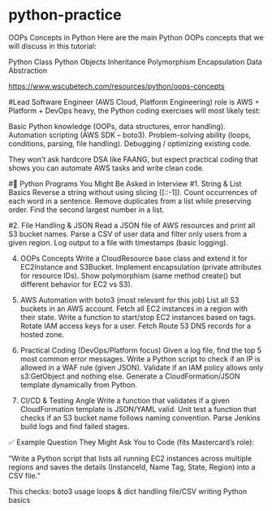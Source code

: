 # python-practice

OOPs Concepts in Python
Here are the main Python OOPs concepts that we will discuss in this tutorial:

Python Class
Python Objects
Inheritance
Polymorphism
Encapsulation
Data Abstraction


https://www.wscubetech.com/resources/python/oops-concepts

#Lead Software Engineer (AWS Cloud, Platform Engineering) role is AWS + Platform + DevOps heavy, the Python coding exercises will most likely test:

Basic Python knowledge (OOPs, data structures, error handling).
Automation scripting (AWS SDK – boto3).
Problem-solving ability (loops, conditions, parsing, file handling).
Debugging / optimizing existing code.

They won’t ask hardcore DSA like FAANG, but expect practical coding that shows you can automate AWS tasks and write clean code.

#🔹 Python Programs You Might Be Asked in Interview
#1. String & List Basics
Reverse a string without using slicing ([::-1]).
Count occurrences of each word in a sentence.
Remove duplicates from a list while preserving order.
Find the second largest number in a list.

#2. File Handling & JSON
Read a JSON file of AWS resources and print all S3 bucket names.
Parse a CSV of user data and filter only users from a given region.
Log output to a file with timestamps (basic logging).

4. OOPs Concepts
Write a CloudResource base class and extend it for EC2Instance and S3Bucket.
Implement encapsulation (private attributes for resource IDs).
Show polymorphism (same method create() but different behavior for EC2 vs S3).

4. AWS Automation with boto3 (most relevant for this job)
List all S3 buckets in an AWS account.
Fetch all EC2 instances in a region with their state.
Write a function to start/stop EC2 instances based on tags.
Rotate IAM access keys for a user.
Fetch Route 53 DNS records for a hosted zone.

5. Practical Coding (DevOps/Platform focus)
Given a log file, find the top 5 most common error messages.
Write a Python script to check if an IP is allowed in a WAF rule (given JSON).
Validate if an IAM policy allows only s3:GetObject and nothing else.
Generate a CloudFormation/JSON template dynamically from Python.

6. CI/CD & Testing Angle
Write a function that validates if a given CloudFormation template is JSON/YAML valid.
Unit test a function that checks if an S3 bucket name follows naming convention.
Parse Jenkins build logs and find failed stages.

✅ Example Question They Might Ask You to Code (fits Mastercard’s role):

“Write a Python script that lists all running EC2 instances across multiple regions and saves the details (InstanceId, Name Tag, State, Region) into a CSV file.”

This checks:
boto3 usage
loops & dict handling
file/CSV writing
Python basics
